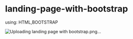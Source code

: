 # landing-page-with-bootstrap
using: HTML,BOOTSTRAP

![Uploading landing page with bootstrap.png…]()
